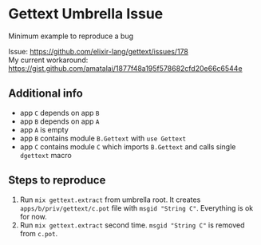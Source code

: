 # Gettext Umbrella Issue

Minimum example to reproduce a bug

Issue: https://github.com/elixir-lang/gettext/issues/178<br>
My current workaround: https://gist.github.com/amatalai/1877f48a195f578682cfd20e66c6544e

## Additional info

* app `C` depends on app `B`
* app `B` depends on app `A`
* app `A` is empty
* app `B` contains module `B.Gettext` with `use Gettext`
* app `C` contains module `C` which imports `B.Gettext` and calls single `dgettext` macro

## Steps to reproduce

1. Run `mix gettext.extract` from umbrella root. It creates `apps/b/priv/gettext/c.pot`
file with `msgid "String C"`. Everything is ok for now.
2. Run `mix gettext.extract` second time. `msgid "String C"` is removed from `c.pot`.

